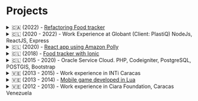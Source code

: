 # Projects



<details>
   <summary> 
      🇨🇦 (2022) - 
      <a href="https://github.com/cperezmendoza00/foodtracker">
         Refactoring Food tracker
      </a>
   </summary>
   <p>
      <ul>
         <li>React Native</li>
         <li>Firebase</li>
         <li>Paper</li>
      </ul>
      <img width="300" alt="image" src="https://user-images.githubusercontent.com/105893405/213828114-48c49662-fafd-4328-a56a-4672148d9c4b.png">
   </p>
</details>



<details>
   <summary> 
      🇨🇱 (2020 - 2022) - Work Experience at Globant (Client: PlastiQ) NodeJs, ReactJS, Express 
   </summary>
   <p>
      <ul>
         <li>Web portal</li>
         <li>React</li>
         <li>Typescript</li>
         <li>Material UI</li>
         <li>Participated in the API <a href="https://docs.developer.plastiq.com/">Project</a> </li>
      </ul>
   </p>
</details>



<details>
   <summary> 
      🇨🇱 (2020) - 
      <a href="https://github.com/cperezmendoza00/typing-words">
         React app using Amazon Polly 
      </a>
   </summary>
   <p>
      <ul>
         <li>React</li>
         <li>Amazon Polly</li>
      </ul>
      <img width="398" alt="image" src="https://user-images.githubusercontent.com/105893405/213828221-bd43897c-7189-4e1c-ac02-ee25c29ced68.png">
   </p>
</details>




<details>
   <summary> 
      🇨🇱 (2018) - 
      <a href="https://github.com/cperezmendoza00/ionic-foodtracker">
         Food tracker with Ionic
      </a>
   </summary>
   <p>
      Under construction...
   </p>
</details>



<details>
   <summary>
      🇨🇱 (2015 - 2020) - Oracle Service Cloud. PHP, Codeigniter, PostgreSQL, POSTGIS, Bootstrap 
   </summary>
   <p>
      Under construction...
   </p>
</details>



<details>
   <summary> 
      🇻🇪 (2013 - 2015) - Work experience in INTi Caracas 
   </summary>
   <p>
      <ul>
         <li>Web portals using Codeigniter PHP</li>
         <li>PostgreSQL, POSTGIS</li>
         <li>JQuery</li>
         <li>Bootstrap</li>
         <li>SVN</li>
      </ul>
   </p>
</details>



<details>
   <summary> 
      🇻🇪 (2013 - 2014) - 
      <a href="https://github.com/cperezmendoza00/throwingcandies">
         Mobile game developed in Lua
      </a>
   </summary>
   <p>
      Under construction...
   </p>
</details>



<details>
   <summary> 
      🇻🇪 (2012 - 2013) - Work experience in Ciara Foundation, Caracas Venezuela
   </summary>
   <p>
      <ul>
         <li>Web portals using Kumbia PHP</li>
         <li>PostgreSQL</li>
         <li>JQuery</li>
      </ul>
   </p>
</details>


